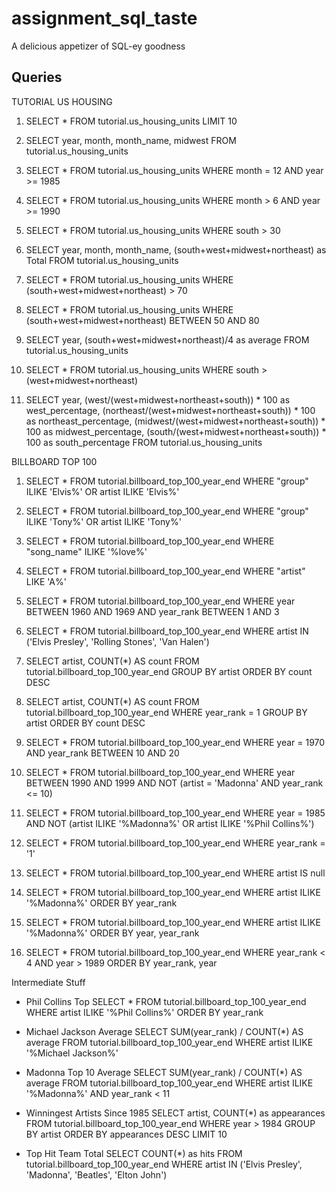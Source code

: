 # assignment_sql_taste
A delicious appetizer of SQL-ey goodness


## Queries

TUTORIAL US HOUSING

1. SELECT *
  FROM tutorial.us_housing_units
  LIMIT 10

2. SELECT year, month, month_name, midwest
  FROM tutorial.us_housing_units

3. SELECT *
FROM tutorial.us_housing_units
WHERE month = 12
AND year >= 1985

4. SELECT *
FROM tutorial.us_housing_units
WHERE month > 6
AND year >= 1990

5. SELECT *
FROM tutorial.us_housing_units
WHERE south > 30

6. SELECT year, month, month_name, (south+west+midwest+northeast) as Total
FROM tutorial.us_housing_units

7. SELECT *
FROM tutorial.us_housing_units
WHERE (south+west+midwest+northeast) > 70

8. SELECT *
FROM tutorial.us_housing_units
WHERE (south+west+midwest+northeast) BETWEEN 50 AND 80

9. SELECT year, (south+west+midwest+northeast)/4 as average
FROM tutorial.us_housing_units

10. SELECT *
FROM tutorial.us_housing_units
WHERE south > (west+midwest+northeast)

11. SELECT year, (west/(west+midwest+northeast+south)) * 100 as west_percentage,
(northeast/(west+midwest+northeast+south)) * 100 as northeast_percentage,
(midwest/(west+midwest+northeast+south)) * 100 as midwest_percentage,
(south/(west+midwest+northeast+south)) * 100 as south_percentage
FROM tutorial.us_housing_units


BILLBOARD TOP 100

1. SELECT *
FROM tutorial.billboard_top_100_year_end
WHERE "group" ILIKE 'Elvis%' OR artist ILIKE 'Elvis%'

2. SELECT *
FROM tutorial.billboard_top_100_year_end
WHERE "group" ILIKE 'Tony%' OR artist ILIKE 'Tony%'

3. SELECT *
FROM tutorial.billboard_top_100_year_end
WHERE "song_name" ILIKE '%love%'

4. SELECT *
FROM tutorial.billboard_top_100_year_end
WHERE "artist" LIKE 'A%'

5. SELECT *
FROM tutorial.billboard_top_100_year_end
WHERE year BETWEEN 1960 AND 1969
AND year_rank BETWEEN 1 AND 3

6. SELECT *
FROM tutorial.billboard_top_100_year_end
WHERE artist IN ('Elvis Presley', 'Rolling Stones', 'Van Halen')

7. SELECT artist, COUNT(*) AS count
  FROM tutorial.billboard_top_100_year_end
  GROUP BY artist
  ORDER BY count DESC

8. SELECT artist, COUNT(*) AS count
  FROM tutorial.billboard_top_100_year_end
  WHERE year_rank = 1
  GROUP BY artist
  ORDER BY count DESC

9. SELECT *
  FROM tutorial.billboard_top_100_year_end
  WHERE year = 1970
  AND year_rank BETWEEN 10 AND 20

10. SELECT * 
  FROM tutorial.billboard_top_100_year_end
  WHERE year BETWEEN 1990 AND 1999
  AND NOT (artist = 'Madonna' AND year_rank <= 10)

11. SELECT * 
  FROM tutorial.billboard_top_100_year_end
  WHERE year = 1985
  AND NOT (artist ILIKE '%Madonna%' OR artist ILIKE '%Phil Collins%')

12. SELECT * 
  FROM tutorial.billboard_top_100_year_end
  WHERE year_rank = '1'

13. SELECT * 
  FROM tutorial.billboard_top_100_year_end
  WHERE artist IS null

14. SELECT * 
  FROM tutorial.billboard_top_100_year_end
  WHERE artist ILIKE '%Madonna%'
  ORDER BY year_rank

15. SELECT * 
  FROM tutorial.billboard_top_100_year_end
  WHERE artist ILIKE '%Madonna%'
  ORDER BY year, year_rank

16. SELECT * 
  FROM tutorial.billboard_top_100_year_end
  WHERE year_rank < 4
  AND year > 1989
  ORDER BY year_rank, year


Intermediate Stuff

* Phil Collins Top
SELECT * 
  FROM tutorial.billboard_top_100_year_end
  WHERE artist ILIKE '%Phil Collins%'
  ORDER BY year_rank

* Michael Jackson Average
SELECT SUM(year_rank) / COUNT(*) AS average
  FROM tutorial.billboard_top_100_year_end
  WHERE artist ILIKE '%Michael Jackson%'

* Madonna Top 10 Average
SELECT SUM(year_rank) / COUNT(*) AS average
  FROM tutorial.billboard_top_100_year_end
  WHERE artist ILIKE '%Madonna%'
  AND year_rank < 11

* Winningest Artists Since 1985
SELECT artist, COUNT(*) as appearances
  FROM tutorial.billboard_top_100_year_end
  WHERE year > 1984
  GROUP BY artist
  ORDER BY appearances DESC
  LIMIT 10

* Top Hit Team Total
SELECT COUNT(*) as hits
  FROM tutorial.billboard_top_100_year_end
  WHERE artist IN ('Elvis Presley', 'Madonna', 'Beatles', 'Elton John')
